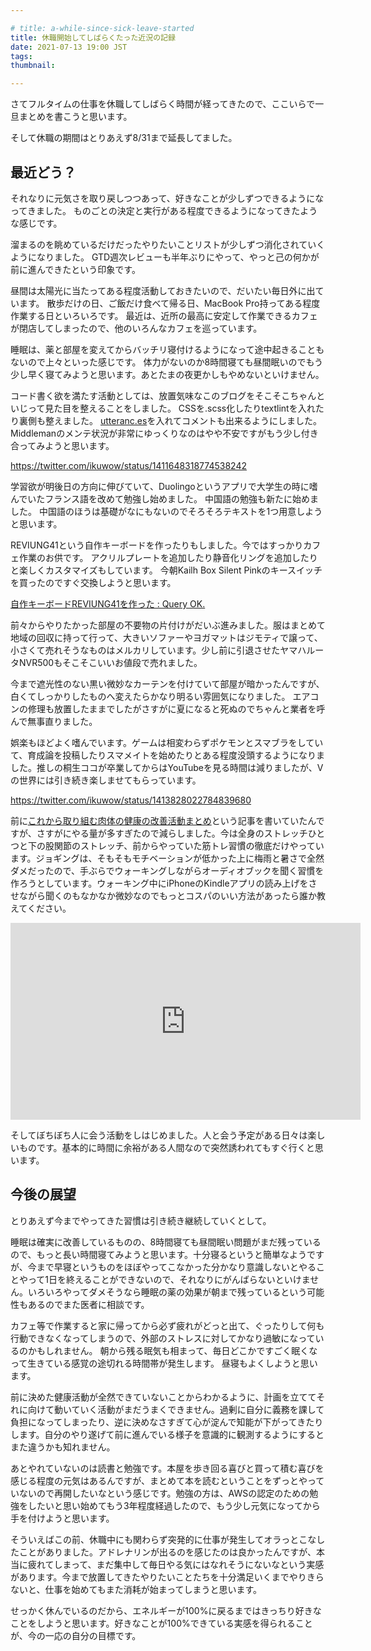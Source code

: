 ```yaml
---

# title: a-while-since-sick-leave-started
title: 休職開始してしばらくたった近況の記録
date: 2021-07-13 19:00 JST
tags:
thumbnail:

---
```


さてフルタイムの仕事を休職してしばらく時間が経ってきたので、ここいらで一旦まとめを書こうと思います。

そして休職の期間はとりあえず8/31まで延長してました。

## 最近どう？

それなりに元気さを取り戻しつつあって、好きなことが少しずつできるようになってきました。
ものごとの決定と実行がある程度できるようになってきたような感じです。

溜まるのを眺めているだけだったやりたいことリストが少しずつ消化されていくようになりました。
GTD週次レビューも半年ぶりにやって、やっと己の何かが前に進んできたという印象です。

昼間は太陽光に当たってある程度活動しておきたいので、だいたい毎日外に出ています。
散歩だけの日、ご飯だけ食べて帰る日、MacBook Pro持ってある程度作業する日といろいろです。
最近は、近所の最高に安定して作業できるカフェが閉店してしまったので、他のいろんなカフェを巡っています。

睡眠は、薬と部屋を変えてからバッチリ寝付けるようになって途中起きることもないので上々といった感じです。
体力がないのか8時間寝ても昼間眠いのでもう少し早く寝てみようと思います。あとたまの夜更かしもやめないといけません。

コード書く欲を満たす活動としては、放置気味なこのブログをそこそこちゃんといじって見た目を整えることをしました。
CSSを.scss化したりtextlintを入れたり裏側も整えました。
[utteranc.es](https://utteranc.es)を入れてコメントも出来るようにしました。
Middlemanのメンテ状況が非常にゆっくりなのはやや不安ですがもう少し付き合ってみようと思います。

https://twitter.com/ikuwow/status/1411648318774538242

学習欲が明後日の方向に伸びていて、Duolingoというアプリで大学生の時に嗜んでいたフランス語を改めて勉強し始めました。
中国語の勉強も新たに始めました。
中国語のほうは基礎がなにもないのでそろそろテキストを1つ用意しようと思います。

REVIUNG41という自作キーボードを作ったりもしました。今ではすっかりカフェ作業のお供です。
アクリルプレートを追加したり静音化リングを追加したりと楽しくカスタマイズもしています。
今朝Kailh Box Silent Pinkのキースイッチを買ったのですぐ交換しようと思います。

[自作キーボードREVIUNG41を作った : Query OK.](https://queryok.ikuwow.com/entry/built-reviung41/)

前々からやりたかった部屋の不要物の片付けがだいぶ進みました。服はまとめて地域の回収に持って行って、大きいソファーやヨガマットはジモティで譲って、小さくて売れそうなものはメルカリしています。少し前に引退させたヤマハルータNVR500もそこそこいいお値段で売れました。

今まで遮光性のない黒い微妙なカーテンを付けていて部屋が暗かったんですが、白くてしっかりしたものへ変えたらかなり明るい雰囲気になりました。
エアコンの修理も放置したままでしたがさすがに夏になると死ぬのでちゃんと業者を呼んで無事直りました。

娯楽もほどよく嗜んでいます。ゲームは相変わらずポケモンとスマブラをしていて、育成論を投稿したりスマメイトを始めたりとある程度没頭するようになりました。推しの桐生ココが卒業してからはYouTubeを見る時間は減りましたが、Vの世界には引き続き楽しませてもらっています。

https://twitter.com/ikuwow/status/1413828022784839680

前に[これから取り組む肉体の健康の改善活動まとめ](https://queryok.ikuwow.com/entry/physical-health-improvement-activitiies/)という記事を書いていたんですが、さすがにやる量が多すぎたので減らしました。今は全身のストレッチひとつと下の股関節のストレッチ、前からやっていた筋トレ習慣の徹底だけやっています。ジョギングは、そもそもモチベーションが低かった上に梅雨と暑さで全然ダメだったので、手ぶらでウォーキングしながらオーディオブックを聞く習慣を作ろうとしています。ウォーキング中にiPhoneのKindleアプリの読み上げをさせながら聞くのもなかなか微妙なのでもっとコスパのいい方法があったら誰か教えてください。

<iframe width="560" height="315" src="https://www.youtube-nocookie.com/embed/hUXpJSam57k" title="YouTube video player" frameborder="0" allow="accelerometer; autoplay; clipboard-write; encrypted-media; gyroscope; picture-in-picture" allowfullscreen></iframe>

そしてぼちぼち人に会う活動をしはじめました。人と会う予定がある日々は楽しいものです。基本的に時間に余裕がある人間なので突然誘われてもすぐ行くと思います。

## 今後の展望

とりあえず今までやってきた習慣は引き続き継続していくとして。

睡眠は確実に改善しているものの、8時間寝ても昼間眠い問題がまだ残っているので、もっと長い時間寝てみようと思います。十分寝るというと簡単なようですが、今まで早寝というものをほぼやってこなかった分かなり意識しないとやることやって1日を終えることができないので、それなりにがんばらないといけません。いろいろやってダメそうなら睡眠の薬の効果が朝まで残っているという可能性もあるのでまた医者に相談です。

カフェ等で作業すると家に帰ってから必ず疲れがどっと出て、ぐったりして何も行動できなくなってしまうので、外部のストレスに対してかなり過敏になっているのかもしれません。
朝から残る眠気も相まって、毎日どこかですごく眠くなって生きている感覚の途切れる時間帯が発生します。
昼寝もよくしようと思います。

前に決めた健康活動が全然できていないことからわかるように、計画を立ててそれに向けて動いていく活動がまだうまくできません。過剰に自分に義務を課して負担になってしまったり、逆に決めなさすぎて心が淀んで知能が下がってきたりします。自分のやり遂げて前に進んでいる様子を意識的に観測するようにするとまた違うかも知れません。

あとやれていないのは読書と勉強です。本屋を歩き回る喜びと買って積む喜びを感じる程度の元気はあるんですが、まとめて本を読むということをずっとやっていないので再開したいなという感じです。勉強の方は、AWSの認定のための勉強をしたいと思い始めてもう3年程度経過したので、もう少し元気になってから手を付けようと思います。

そういえばこの前、休職中にも関わらず突発的に仕事が発生してオラっとこなしたことがありました。アドレナリンが出るのを感じたのは良かったんですが、本当に疲れてしまって、まだ集中して毎日やる気にはなれそうにないなという実感があります。今まで放置してきたやりたいことたちを十分満足いくまでやりきらないと、仕事を始めてもまた消耗が始まってしまうと思います。

せっかく休んでいるのだから、エネルギーが100%に戻るまではきっちり好きなことをしようと思います。好きなことが100%できている実感を得られることが、今の一応の自分の目標です。
